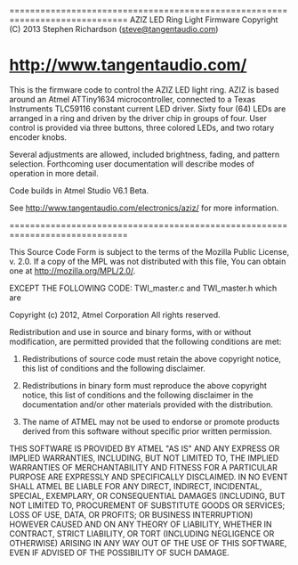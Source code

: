 =============================================================================
AZIZ LED Ring Light Firmware
Copyright (C) 2013 Stephen Richardson (steve@tangentaudio.com)

http://www.tangentaudio.com/
=============================================================================

This is the firmware code to control the AZIZ LED light ring.  AZIZ is based
around an Atmel ATTiny1634 microcontroller, connected to a Texas Instruments
TLC59116 constant current LED driver.  Sixty four (64) LEDs are arranged in
a ring and driven by the driver chip in groups of four.  User control is
provided via three buttons, three colored LEDs, and two rotary encoder knobs.

Several adjustments are allowed, included brightness, fading, and pattern
selection.  Forthcoming user documentation will describe modes of operation
in more detail. 

Code builds in Atmel Studio V6.1 Beta.

See http://www.tangentaudio.com/electronics/aziz/ for more information.

=============================================================================

This Source Code Form is subject to the terms of the Mozilla Public
License, v. 2.0. If a copy of the MPL was not distributed with this
file, You can obtain one at http://mozilla.org/MPL/2.0/.


EXCEPT THE FOLLOWING CODE: TWI_master.c and TWI_master.h which are

Copyright (c) 2012, Atmel Corporation All rights reserved.

Redistribution and use in source and binary forms, with or without
modification, are permitted provided that the following conditions are met:
1. Redistributions of source code must retain the above copyright notice,
this list of conditions and the following disclaimer.

2. Redistributions in binary form must reproduce the above copyright notice,
this list of conditions and the following disclaimer in the documentation
and/or other materials provided with the distribution.

3. The name of ATMEL may not be used to endorse or promote products derived
from this software without specific prior written permission.

THIS SOFTWARE IS PROVIDED BY ATMEL "AS IS" AND ANY EXPRESS OR IMPLIED
WARRANTIES, INCLUDING, BUT NOT LIMITED TO, THE IMPLIED WARRANTIES OF
MERCHANTABILITY AND FITNESS FOR A PARTICULAR PURPOSE ARE EXPRESSLY AND
SPECIFICALLY DISCLAIMED. IN NO EVENT SHALL ATMEL BE LIABLE FOR ANY DIRECT,
INDIRECT, INCIDENTAL, SPECIAL, EXEMPLARY, OR CONSEQUENTIAL DAMAGES
(INCLUDING, BUT NOT LIMITED TO, PROCUREMENT OF SUBSTITUTE GOODS OR SERVICES;
LOSS OF USE, DATA, OR PROFITS; OR BUSINESS INTERRUPTION) HOWEVER CAUSED AND
ON ANY THEORY OF LIABILITY, WHETHER IN CONTRACT, STRICT LIABILITY, OR TORT
(INCLUDING NEGLIGENCE OR OTHERWISE) ARISING IN ANY WAY OUT OF THE USE OF
THIS SOFTWARE, EVEN IF ADVISED OF THE POSSIBILITY OF SUCH DAMAGE.
